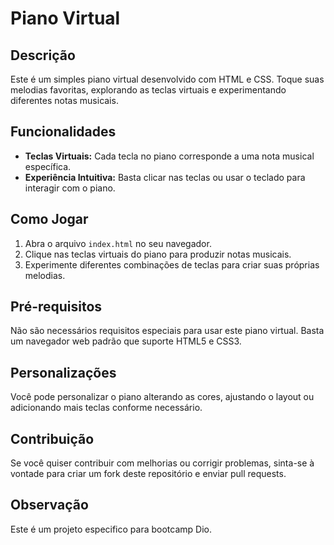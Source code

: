 # Piano Virtual

## Descrição
Este é um simples piano virtual desenvolvido com HTML e CSS. Toque suas melodias favoritas, explorando as teclas virtuais e experimentando diferentes notas musicais.

## Funcionalidades

- **Teclas Virtuais:** Cada tecla no piano corresponde a uma nota musical específica.
- **Experiência Intuitiva:** Basta clicar nas teclas ou usar o teclado para interagir com o piano.

## Como Jogar

1. Abra o arquivo `index.html` no seu navegador.
2. Clique nas teclas virtuais do piano para produzir notas musicais.
3. Experimente diferentes combinações de teclas para criar suas próprias melodias.

## Pré-requisitos

Não são necessários requisitos especiais para usar este piano virtual. Basta um navegador web padrão que suporte HTML5 e CSS3.

## Personalizações

Você pode personalizar o piano alterando as cores, ajustando o layout ou adicionando mais teclas conforme necessário.

## Contribuição

Se você quiser contribuir com melhorias ou corrigir problemas, sinta-se à vontade para criar um fork deste repositório e enviar pull requests.

## Observação

Este é um projeto especifico para bootcamp Dio.

